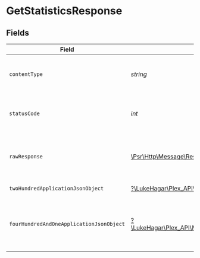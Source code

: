 # GetStatisticsResponse


## Fields

| Field                                                                                                                                        | Type                                                                                                                                         | Required                                                                                                                                     | Description                                                                                                                                  |
| -------------------------------------------------------------------------------------------------------------------------------------------- | -------------------------------------------------------------------------------------------------------------------------------------------- | -------------------------------------------------------------------------------------------------------------------------------------------- | -------------------------------------------------------------------------------------------------------------------------------------------- |
| `contentType`                                                                                                                                | *string*                                                                                                                                     | :heavy_check_mark:                                                                                                                           | HTTP response content type for this operation                                                                                                |
| `statusCode`                                                                                                                                 | *int*                                                                                                                                        | :heavy_check_mark:                                                                                                                           | HTTP response status code for this operation                                                                                                 |
| `rawResponse`                                                                                                                                | [\Psr\Http\Message\ResponseInterface](https://www.php-fig.org/psr/psr-7/#33-psrhttpmessageresponseinterface)                                 | :heavy_check_mark:                                                                                                                           | Raw HTTP response; suitable for custom response parsing                                                                                      |
| `twoHundredApplicationJsonObject`                                                                                                            | [?\LukeHagar\Plex_API\Models\Operations\GetStatisticsResponseBody](../../Models/Operations/GetStatisticsResponseBody.md)                     | :heavy_minus_sign:                                                                                                                           | Media Statistics                                                                                                                             |
| `fourHundredAndOneApplicationJsonObject`                                                                                                     | [?\LukeHagar\Plex_API\Models\Operations\GetStatisticsStatisticsResponseBody](../../Models/Operations/GetStatisticsStatisticsResponseBody.md) | :heavy_minus_sign:                                                                                                                           | Unauthorized - Returned if the X-Plex-Token is missing from the header or query.                                                             |